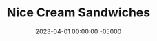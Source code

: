 ---
layout: post
title:  "Nice Cream Sandwiches"
date:   2023-04-01 00:00:00 -05000
categories: 
- Recipes
- Protein Powder
permalink: /recipes/nice-cream-sandwiches
image: /assets/Food/Protein Powder/Nice Cream/nice-cream-cover.jpg
ing: nicecreamsand-ing
facts: nicecreamsand-facts
Prep: 120
Rest: 
Cook: 
Source1: 
Source2: 
whisk: https://s.samsungfood.com/wqWkq
tags: 
- chipwich
- ice cream sandwich
- nice cream
- banana ice cream
- banana nice cream
- frozen banana
- protein cookie
- whey
- quick oats
- oatmeal
- oats
- cocoa powder
- cocoa
- chocolate
- protein powder
- casein
- whey
- no bake
- mango
- strawberry
- berry
- fruit
- breakfast
Description: Protein ice cream sandwiches are one of my favorite desserts to make. They are 2 no bake protein oat cookies, with a layer of <a href="nice-cream">Banana Nice Cream</a> in the middle. The ice cream is very versatile, so you can mix up the flavor by using other frozen fruits or extracts.
Instructions: 
- In a large bowl, mash your bananas with a fork. Mix in the rest of the cookie ingredients - peanut butter, vanilla, almond extract, liquid stevia, cinnamon, salt, cocoa, whey, casein, and quick oats. Chill in the fridge for the oats to soak up the liquid, about 15 minutes<br><br>

- Shape dough into balls (about 24 cookies, 28 g each), and place on a parchment lined cookie sheet.<br><br>

- Slightly wet your fingers, and flatten each cookie as thin as possible. It's okay if they touch a little bit, since they won't be baking. Freeze to fully harden, about 2 hours<br><br>
- <center><img src="/assets/Food/Protein Powder/Nice Cream/nice-cream-3.jpg" alt="" class="instruction-image"></center><br>

- In a food processor, combine the ice cream ingredients - frozen bananas, frozen fruit (mangos or berries work well), and PB2. Process until you have an ice cream like texture.<br><br>
- <center><img src="/assets/Food/Protein Powder/Nice Cream/nice-cream-5.jpg" alt="" class="instruction-image"></center><br>

- Take 2 cookies and a scoop of ice cream (about 50 g). Make into a sandwich, and wrap in aluminum foil. Store ice cream sandwiches in the freezer. Makes 12 sandwiches. Work quickly, the cookies thaw fast since they're so thin. Put the cookies back in freezer if needed
---